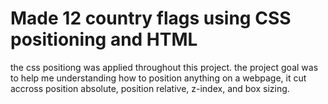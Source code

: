 # Made 12 country flags using CSS positioning and HTML
the css positiong was applied throughout this project. the project goal was to help me understanding how to position anything on a webpage, it cut accross position absolute, position relative, z-index, and box sizing.